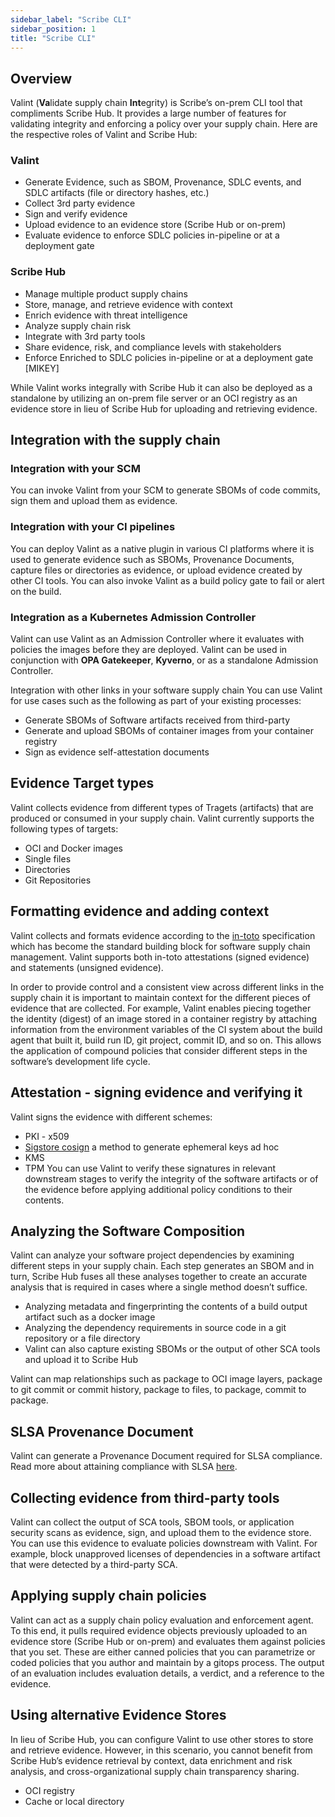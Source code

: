 ```yaml
---
sidebar_label: "Scribe CLI"
sidebar_position: 1
title: "Scribe CLI"
---
```


## Overview
Valint (**Va**lidate supply chain **Int**egrity) is Scribe’s on-prem CLI tool that compliments Scribe Hub. It provides a large number of features for validating integrity and enforcing a policy over your supply chain. 
Here are the respective roles of Valint and Scribe Hub:

### Valint
* Generate Evidence, such as SBOM, Provenance, SDLC events, and SDLC artifacts (file or directory hashes, etc.)
* Collect 3rd party evidence
* Sign and verify evidence
* Upload evidence to an evidence store (Scribe Hub or on-prem)
* Evaluate evidence to enforce SDLC policies in-pipeline or at a deployment gate

### Scribe Hub
* Manage multiple product supply chains
* Store, manage, and retrieve evidence with context
* Enrich evidence with threat intelligence
* Analyze supply chain risk
* Integrate with 3rd party tools
* Share evidence, risk, and compliance levels with stakeholders
* Enforce Enriched to SDLC policies in-pipeline or at a deployment gate [MIKEY]

While Valint works integrally with Scribe Hub it can also be deployed as a standalone by utilizing an on-prem file server or an OCI registry as an evidence store in lieu of Scribe Hub for uploading and retrieving evidence.

## Integration with the supply chain

### Integration with your SCM
You can invoke Valint from your SCM to generate SBOMs of code commits, sign them and upload them as evidence.

### Integration with your CI pipelines
You can deploy Valint as a native plugin in various CI platforms where it is used to generate evidence such as SBOMs, Provenance Documents, capture files or directories as evidence, or upload evidence created by other CI tools.
You can also invoke Valint as a build policy gate to fail or alert on the build.

### Integration as a Kubernetes Admission Controller
Valint can use Valint as an Admission Controller where it evaluates with policies the images before they are deployed.
Valint can be used in conjunction with **OPA Gatekeeper**, **Kyverno**, or as a standalone Admission Controller.

Integration with other links in your software supply chain
You can use Valint for use cases such as the following as part of your existing processes:
* Generate SBOMs of Software artifacts received from third-party
* Generate and upload SBOMs of container images from your container registry
* Sign as evidence self-attestation documents

## Evidence Target types​
Valint collects evidence from different types of Tragets (artifacts) that are produced or consumed in your supply chain. Valint currently supports the following types of targets:

* OCI and Docker images
* Single files
* Directories
* Git Repositories

## Formatting evidence and adding context
Valint collects and formats evidence according to the [in-toto](https://in-toto.io/specs/) specification which has become the standard building block for software supply chain management. Valint supports both in-toto attestations (signed evidence) and statements (unsigned evidence).

In order to provide control and a consistent view across different links in the supply chain it is important to maintain context for the different pieces of evidence that are collected. For example, Valint enables piecing together the identity (digest) of an image stored in a container registry by attaching information from the environment variables of the CI system about the build agent that built it, build run ID, git project, commit ID, and so on.
This allows the application of compound policies that consider different steps in the software’s development life cycle.

## Attestation - signing evidence and verifying it
Valint signs the evidence with different schemes:
* PKI - x509
* [Sigstore cosign](https://docs.sigstore.dev/signing/quickstart/) a method to generate ephemeral keys ad hoc
* KMS
* TPM
You can use Valint to verify these signatures in relevant downstream stages to verify the integrity of the software artifacts or of the evidence before applying additional policy conditions to their contents.

## Analyzing the Software Composition
Valint can analyze your software project dependencies by examining different steps in your supply chain. Each step generates an SBOM and in turn, Scribe Hub fuses all these analyses together to create an accurate analysis that is required in cases where a single method doesn’t suffice.

* Analyzing metadata and fingerprinting the contents of a build output artifact such as a docker image
* Analyzing the dependency requirements in source code in a git repository or a file directory
* Valint can also capture existing SBOMs or the output of other SCA tools and upload it to Scribe Hub

Valint can map relationships such as package to OCI image layers, package to git commit or commit history, package to files, to package, commit to package.

## SLSA Provenance Document
Valint can generate a Provenance Document required for SLSA compliance. Read more about attaining compliance with SLSA [here](https://scribe-security.netlify.app/docs/guides/secure-sfw-slsa/).

## Collecting evidence from third-party tools
Valint can collect the output of SCA tools, SBOM tools, or application security scans as evidence, sign, and upload them to the evidence store. You can use this evidence to evaluate policies downstream with Valint. For example, block unapproved licenses of dependencies in a software artifact that were detected by a third-party SCA.

## Applying supply chain policies
Valint can act as a supply chain policy evaluation and enforcement agent. To this end, it pulls required evidence objects previously uploaded to an evidence store (Scribe Hub or on-prem) and evaluates them against policies that you set. These are either canned policies that you can parametrize or coded policies that you author and maintain by a gitops process.
The output of an evaluation includes evaluation details, a verdict, and a reference to the evidence.

## Using alternative Evidence Stores
In lieu of Scribe Hub, you can configure Valint to use other stores to store and retrieve evidence. However, in this scenario, you cannot benefit from Scribe Hub’s evidence retrieval by context, data enrichment and risk analysis, and cross-organizational supply chain transparency sharing.
* OCI registry 
* Cache or local directory 
